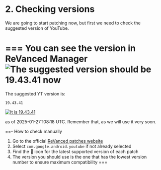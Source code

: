# 2. Checking versions

We are going to start patching now, but first we need to check the suggested version of YouTube.

=== You can see the version in ReVanced Manager
![The suggested version should be 19.43.41 now](https://github.com/SodaWithoutSparkles/ReVanced-troubleshooting-guide/blob/main/screenshots/101-check_ver_manager.jpg?raw=true)
===

The suggested YT version is:

```
19.43.41
```

[![It is 19.43.41](https://img.shields.io/badge/Suggested%20Version-19.43.41-ff0000?style=for-the-badge&logo=youtube)](https://www.apkmirror.com/apk/google-inc/youtube/youtube-19-43-41-release/youtube-19-43-41-android-apk-download/)

as of 2025-01-27T08:18 UTC. Remember that, as we will use it very soon.

==- How to check manually
1. Go to the official [ReVanced patches website](https://revanced.app/patches?pkg=com.google.android.youtube)
2. Select `com.google.android.youtube` if not already selected
3. Find the 🎯 icon for the latest supported version of each patch
4. The version you should use is the one that has the lowest version number to ensure maximum compatibility
===
